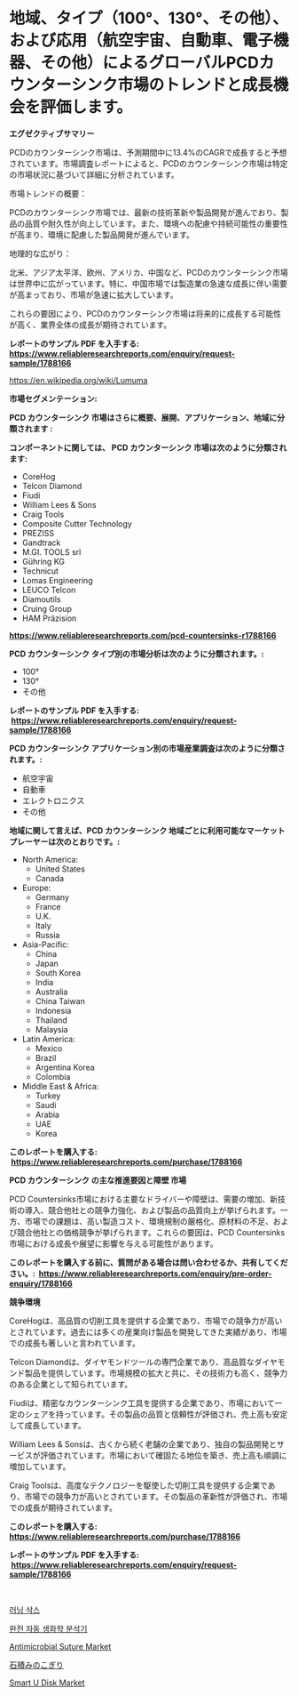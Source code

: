 <p><h1>地域、タイプ（100°、130°、その他）、および応用（航空宇宙、自動車、電子機器、その他）によるグローバルPCDカウンターシンク市場のトレンドと成長機会を評価します。</h1></p><p><strong>エグゼクティブサマリー</strong></p>
<p><p>PCDのカウンターシンク市場は、予測期間中に13.4%のCAGRで成長すると予想されています。市場調査レポートによると、PCDのカウンターシンク市場は特定の市場状況に基づいて詳細に分析されています。</p><p>市場トレンドの概要：</p><p>PCDのカウンターシンク市場では、最新の技術革新や製品開発が進んでおり、製品の品質や耐久性が向上しています。また、環境への配慮や持続可能性の重要性が高まり、環境に配慮した製品開発が進んでいます。</p><p>地理的な広がり：</p><p>北米、アジア太平洋、欧州、アメリカ、中国など、PCDのカウンターシンク市場は世界中に広がっています。特に、中国市場では製造業の急速な成長に伴い需要が高まっており、市場が急速に拡大しています。</p><p>これらの要因により、PCDのカウンターシンク市場は将来的に成長する可能性が高く、業界全体の成長が期待されています。</p></p>
<p><strong>レポートのサンプル PDF を入手する: <a href="https://www.reliableresearchreports.com/enquiry/request-sample/1788166">https://www.reliableresearchreports.com/enquiry/request-sample/1788166</a></strong></p>
<p><a href="https://en.wikipedia.org/wiki/Lumuma">https://en.wikipedia.org/wiki/Lumuma</a></p>
<p><strong>市場セグメンテーション:</strong></p>
<p><strong> PCD カウンターシンク 市場はさらに概要、展開、アプリケーション、地域に分類されます :</strong></p>
<p><strong>コンポーネントに関しては、 PCD カウンターシンク 市場は次のように分類されます: &nbsp;</strong></p>
<p><ul><li>CoreHog</li><li>Telcon Diamond</li><li>Fiudi</li><li>William Lees & Sons</li><li>Craig Tools</li><li>Composite Cutter Technology</li><li>PREZISS</li><li>Gandtrack</li><li>M.GI. TOOLS srl</li><li>Gühring KG</li><li>Technicut</li><li>Lomas Engineering</li><li>LEUCO Telcon</li><li>Diamoutils</li><li>Cruing Group</li><li>HAM Präzision</li></ul></p>
<p><strong><a href="https://www.reliableresearchreports.com/pcd-countersinks-r1788166">https://www.reliableresearchreports.com/pcd-countersinks-r1788166</a></strong></p>
<p><strong> PCD カウンターシンク タイプ別の市場分析は次のように分類されます。:</strong></p>
<p><ul><li>100°</li><li>130°</li><li>その他</li></ul></p>
<p><strong>レポートのサンプル PDF を入手する: &nbsp;<a href="https://www.reliableresearchreports.com/enquiry/request-sample/1788166">https://www.reliableresearchreports.com/enquiry/request-sample/1788166</a></strong></p>
<p><strong> PCD カウンターシンク アプリケーション別の市場産業調査は次のように分類されます。:</strong></p>
<p><ul><li>航空宇宙</li><li>自動車</li><li>エレクトロニクス</li><li>その他</li></ul></p>
<p><strong>地域に関して言えば、PCD カウンターシンク 地域ごとに利用可能なマーケットプレーヤーは次のとおりです。:</strong></p>
<p><ul>
    <li>
        North America:
        <ul>
            <li>United States</li>
            <li>Canada</li>
        </ul>
    </li>
    <li>
        Europe:
        <ul>
            <li>Germany</li>
            <li>France</li>
            <li>U.K.</li>
            <li>Italy</li>
            <li>Russia</li>
        </ul>
    </li>
    <li>
        Asia-Pacific:
        <ul>
            <li>China</li>
            <li>Japan</li>
            <li>South Korea</li>
            <li>India</li>
            <li>Australia</li>
            <li>China Taiwan</li>
            <li>Indonesia</li>
            <li>Thailand</li>
            <li>Malaysia</li>
        </ul>
    </li>
    <li>
        Latin America:
        <ul>
            <li>Mexico</li>
            <li>Brazil</li>
            <li>Argentina Korea</li>
            <li>Colombia</li>
        </ul>
    </li>
    <li>
        Middle East & Africa:
        <ul>
            <li>Turkey</li>
            <li>Saudi</li>
            <li>Arabia</li>
            <li>UAE</li>
            <li>Korea</li>
        </ul>
    </li>
    </ul></p>
<p><strong>このレポートを購入する: &nbsp;<a href="https://www.reliableresearchreports.com/purchase/1788166">https://www.reliableresearchreports.com/purchase/1788166</a></strong></p>
<p><strong>PCD カウンターシンク の主な推進要因と障壁 市場</strong></p>
<p><p>PCD Countersinks市場における主要なドライバーや障壁は、需要の増加、新技術の導入、競合他社との競争力強化、および製品の品質向上が挙げられます。一方、市場での課題は、高い製造コスト、環境規制の厳格化、原材料の不足、および競合他社との価格競争が挙げられます。これらの要因は、PCD Countersinks市場における成長や展望に影響を与える可能性があります。</p></p>
<p><strong>このレポートを購入する前に、質問がある場合は問い合わせるか、共有してください。:&nbsp; <a href="https://www.reliableresearchreports.com/enquiry/pre-order-enquiry/1788166">https://www.reliableresearchreports.com/enquiry/pre-order-enquiry/1788166</a></strong></p>
<p><strong>競争環境</strong></p>
<p><p>CoreHogは、高品質の切削工具を提供する企業であり、市場での競争力が高いとされています。過去には多くの産業向け製品を開発してきた実績があり、市場での成長も著しいと言われています。</p><p>Telcon Diamondは、ダイヤモンドツールの専門企業であり、高品質なダイヤモンド製品を提供しています。市場規模の拡大と共に、その技術力も高く、競争力のある企業として知られています。</p><p>Fiudiは、精密なカウンターシンク工具を提供する企業であり、市場において一定のシェアを持っています。その製品の品質と信頼性が評価され、売上高も安定して成長しています。</p><p>William Lees & Sonsは、古くから続く老舗の企業であり、独自の製品開発とサービスが評価されています。市場において確固たる地位を築き、売上高も順調に増加しています。</p><p>Craig Toolsは、高度なテクノロジーを駆使した切削工具を提供する企業であり、市場での競争力が高いとされています。その製品の革新性が評価され、市場での成長が期待されています。</p></p>
<p><strong>このレポートを購入する: &nbsp; <a href="https://www.reliableresearchreports.com/purchase/1788166">https://www.reliableresearchreports.com/purchase/1788166</a></strong></p>
<p><strong>レポートのサンプル PDF を入手する: &nbsp;<a href="https://www.reliableresearchreports.com/enquiry/request-sample/1788166">https://www.reliableresearchreports.com/enquiry/request-sample/1788166</a></strong><strong></strong></p>
<p>&nbsp;</p>
<p><p><a href="https://github.com/rustymarie2024/Market-Research-Report-List-2/blob/main/832564933766.md">러닝 삭스</a></p><p><a href="https://github.com/giancarlo642004/Market-Research-Report-List-2/blob/main/123760133765.md">완전 자동 생화학 분석기</a></p><p><a href="https://www.linkedin.com/pulse/in-depth-analysis-global-antimicrobial-suture-market-scope-anlkc">Antimicrobial Suture Market</a></p><p><a href="https://medium.com/@royfoote921/%E7%9F%B3%E5%B7%A5%E7%94%A8%E3%81%AE%E3%81%AE%E3%81%93%E3%81%8E%E3%82%8A%E5%B8%82%E5%A0%B4-%E3%82%B0%E3%83%AD%E3%83%BC%E3%83%90%E3%83%AB%E5%B8%82%E5%A0%B4%E3%81%AE%E6%B4%9E%E5%AF%9F%E3%81%A8%E8%B2%A9%E5%A3%B2%E3%83%88%E3%83%AC%E3%83%B3%E3%83%89-2024%E5%B9%B4%E3%81%8B%E3%82%892031%E5%B9%B4%E3%81%BE%E3%81%A7-1b7382d4d030">石積みのこぎり</a></p><p><a href="https://medium.com/@samantha.welch56767/global-smart-u-disk-market-focus-on-application-end-use-industry-type-equipment-and-region-80c5631669fe">Smart U Disk Market</a></p></p>